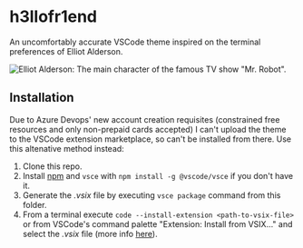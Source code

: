 # h3llofr1end

An uncomfortably accurate VSCode theme inspired on the terminal preferences of Elliot Alderson.

![Elliot Alderson: The main character of the famous TV show "Mr. Robot".](https://image.tmdb.org/t/p/original/zxAc40mfE4vorZsMC2S7eIQrW6A.jpg)

## Installation

Due to Azure Devops' new account creation requisites (constrained free resources and only non-prepaid cards accepted) I can't upload the theme to the VSCode extension marketplace, so can't be installed from there. Use this altenative method instead:
1. Clone this repo.
2. Install [npm](https://www.npmjs.com/) and `vsce` with `npm install -g @vscode/vsce` if you don't have it.
3. Generate the *.vsix* file by executing `vsce package` command from this folder.
4. From a terminal execute `code --install-extension <path-to-vsix-file>` or from VSCode's command palette "Extension: Install from VSIX..." and select the *.vsix* file (more info [here](https://code.visualstudio.com/docs/editor/extension-marketplace#_install-from-a-vsix)).